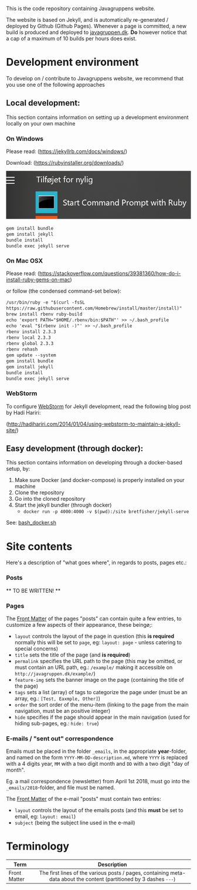 This is the code repository containing Javagruppens website.

The website is based on Jekyll, and is automatically re-generated / deployed by Github (Github Pages). Whenever a page is committed, a new build is produced and
deployed to [javagruppen.dk](http://javagruppen.dk). **Do** however notice that a cap of a maximum of 10 builds per hours does exist.

# Development environment
To develop on / contribute to Javagruppens website, we recommend that you use one of the following approaches

## Local development:
This section contains information on setting up a development environment locally on your own machine

### On Windows
Please read: (https://jekyllrb.com/docs/windows/)

Download: (https://rubyinstaller.org/downloads/)

![run-ruby-on-windows](assets/img/run-ruby-on-windows.png)

```
gem install bundle
gem install jekyll
bundle install
bundle exec jekyll serve
```

### On Mac OSX
Please read: (https://stackoverflow.com/questions/39381360/how-do-i-install-ruby-gems-on-mac)

or follow (the condensed command-set below):

```
/usr/bin/ruby -e "$(curl -fsSL https://raw.githubusercontent.com/Homebrew/install/master/install)"
brew install rbenv ruby-build
echo 'export PATH="$HOME/.rbenv/bin:$PATH"' >> ~/.bash_profile
echo 'eval "$(rbenv init -)"' >> ~/.bash_profile  
rbenv install 2.3.3
rbenv local 2.3.3
rbenv global 2.3.3
rbenv rehash
gem update --system
gem install bundle
gem install jekyll
bundle install
bundle exec jekyll serve
```

### WebStorm

To configure [WebStorm](https://www.jetbrains.com/webstorm/) for Jekyll development, read the following blog post by Hadi Hariri:

(http://hadihariri.com/2014/01/04/using-webstorm-to-maintain-a-jekyll-site/)

## Easy development (through docker):
This section contains information on developing through a docker-based setup, by:

1. Make sure Docker (and docker-compose) is properly installed on your machine 
2. Clone the repository
3. Go into the cloned repository
4. Start the jekyll bundler (through docker)
   - `docker run -p 4000:4000 -v $(pwd):/site bretfisher/jekyll-serve`

See: [bash_docker.sh](./bash_docker.sh)

# Site contents

Here's a description of "what goes where", in regards to posts, pages etc.:

### Posts

** TO BE WRITTEN! **

### Pages

The [Front Matter](#terminology) of the pages "posts" can contain quite a few entries, to customize a few aspects of their appearance, these beingø;:
  * `layout` controls the layout of the page in question (this **is required** normally this will be set to `page`, eg: `layout: page` - unless catering to special concerns)
  * `title` sets the title of the page (and **is required**)
  * `permalink` specifies the URL path to the page (this may be omitted, or must contain an URL path, eg.: `/example/` making it accessible on `http://javagruppen.dk/example/`)
  * `feature-img` sets the banner image on the page (containing the title of the page)
  * `tags` sets a list (array) of tags to categorize the page under (must be an array, eg.: `[Test, Eaxmple, Other]`)
  * `order` the sort order of the menu-item (linking to the page from the main navigation, must be an positive integer)
  * `hide` specifies if the page should appear in the main navigation (used for hiding sub-pages, eg.: `hide: true`)

### E-mails / "sent out" correspondence

Emails must be placed in the folder `_emails`, in the appropriate **year**-folder, and named on the form `YYYY-MM-DD-description.md`, where `YYYY` is replaced with a 4
digits year, `MM` with a two digit month and `DD` with a two digit "day of month".  

Eg. a mail correspondence (newsletter) from April 1st 2018, must go into the `_emails/2018`-folder, and file must be named.

The [Front Matter](#terminology) of the e-mail "posts" must contain two entries:
  * `layout` controls the layout of the emails posts (and this **must** be set to email, eg: `layout: email`)
  * `subject` (being the subject line used in the e-mail)

# Terminology
| Term          | Description                                                                                                          |
| ------------- |:--------------------------------------------------------------------------------------------------------------------:|
| Front Matter  | The first lines of the various posts / pages, containing meta-data about the content (partitioned by 3 dashes `---`) |

